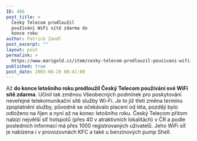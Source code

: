 ```yaml
---
ID: 466
post_title: >
  Český Telecom prodloužil
  používání WiFi sítě zdarma do
  konce roku
author: Patrick Zandl
post_excerpt: ""
layout: post
permalink: >
  https://www.marigold.cz/item/cesky-telecom-prodlouzil-pouzivani-wifi-site-zdarma-do-konce-roku
published: true
post_date: 2003-08-29 08:41:00
---
```

Až <STRONG>do konce letošního roku prodloužil Český Telecom používání své WiFi sítě zdarma</STRONG>. Učinil tak změnou Všeobecných podmínek pro poskytování neveřejné telekomunikační sítě služby Wi-Fi. Je to již třetí změna termínu zpoplatnění služby, původně se očekávalo placení od léta, později bylo odloženo na říjen a nyní až na konec letošního roku. Český Telecom přitom nabízí největší síť hotspotů (přes 40 v atraktivních lokalitách) v ČR a podle posledních informací má přes 1000 registrovaných uživatelů. Jeho WiFi síť je nabízena i v provozovnách KFC a také u benzinových pump Shell.